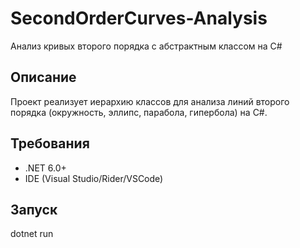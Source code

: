 # SecondOrderCurves-Analysis
Анализ кривых второго порядка с абстрактным классом на C#
## Описание
Проект реализует иерархию классов для анализа линий второго порядка (окружность, эллипс, парабола, гипербола) на C#.

## Требования
- .NET 6.0+
- IDE (Visual Studio/Rider/VSCode)

## Запуск
dotnet run
